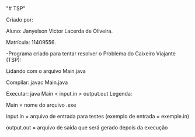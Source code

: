 "# TSP" 

Criado por:

Aluno: Janyelson Victor Lacerda de Oliveira.

Matrícula: 11409556.

-Programa criado para tentar resolver o Problema do Caixeiro Viajante (TSP):

Lidando com o arquivo Main.java

Compilar: javac Main.java

Executar: java Main < input.in > output.out
Legenda:

Main = nome do arquivo .exe

input.in = arquivo de entrada para testes (exemplo de entrada = exemple.in)

output.out = arquivo de saída que será gerado depois da execução
